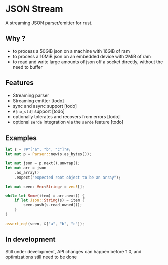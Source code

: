 # JSON Stream

A streaming JSON parser/emitter for rust.

## Why ?

* to process a 50GiB json on a machine with 16GiB of ram
* to process a 10MiB json on an embedded device with 2MiB of ram
* to read and write large amounts of json off a socket directly, without the need to buffer

## Features

* Streaming parser
* Streaming emitter [todo]
* sync and async support [todo]
* `#[no_std]` support [todo]
* optionally tolerates and recovers from errors [todo]
* optional `serde` integration via the `serde` feature [todo]

## Examples

```rust
let s = r#"["a", "b", "c"]"#;
let mut p = Parser::new(s.as_bytes());

let mut json = p.next().unwrap();
let mut arr = json
    .as_array()
    .expect("expected root object to be an array");

let mut seen: Vec<String> = vec![];

while let Some(item) = arr.next() {
    if let Json::String(s) = item {
        seen.push(s.read_owned());
    }
}

assert_eq!(seen, &["a", "b", "c"]);
```

## In development

Still under development, API changes can happen before 1.0, and optimizations still need to be done

